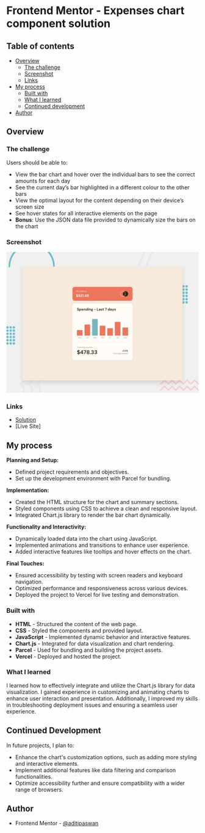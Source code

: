 # Frontend Mentor - Expenses chart component solution

## Table of contents

- [Overview](#overview)
  - [The challenge](#the-challenge)
  - [Screenshot](#screenshot)
  - [Links](#links)
- [My process](#my-process)
  - [Built with](#built-with)
  - [What I learned](#what-i-learned)
  - [Continued development](#continued-development)
- [Author](#author)

## Overview

### The challenge

Users should be able to:

- View the bar chart and hover over the individual bars to see the correct amounts for each day
- See the current day’s bar highlighted in a different colour to the other bars
- View the optimal layout for the content depending on their device’s screen size
- See hover states for all interactive elements on the page
- **Bonus**: Use the JSON data file provided to dynamically size the bars on the chart

### Screenshot

![](./design/desktop-preview.jpg)

### Links

- [Solution](https://github.com/aditipaswan/Frontend-Mentor-Expenses-chart-component.git)
- [Live Site]

## My process

**Planning and Setup:**

- Defined project requirements and objectives.
- Set up the development environment with Parcel for bundling.

**Implementation:**

- Created the HTML structure for the chart and summary sections.
- Styled components using CSS to achieve a clean and responsive layout.
- Integrated Chart.js library to render the bar chart dynamically.

**Functionality and Interactivity:**

- Dynamically loaded data into the chart using JavaScript.
- Implemented animations and transitions to enhance user experience.
- Added interactive features like tooltips and hover effects on the chart.

**Final Touches:**

- Ensured accessibility by testing with screen readers and keyboard navigation.
- Optimized performance and responsiveness across various devices.
- Deployed the project to Vercel for live testing and demonstration.

### Built with

- **HTML** - Structured the content of the web page.
- **CSS** - Styled the components and provided layout.
- **JavaScript** - Implemented dynamic behavior and interactive features.
- **Chart.js** - Integrated for data visualization and chart rendering.
- **Parcel** - Used for bundling and building the project assets.
- **Vercel** - Deployed and hosted the project.

### What I learned

I learned how to effectively integrate and utilize the Chart.js library for data visualization. I gained experience in customizing and animating charts to enhance user interaction and presentation. Additionally, I improved my skills in troubleshooting deployment issues and ensuring a seamless user experience.

## Continued Development

In future projects, I plan to:

- Enhance the chart's customization options, such as adding more styling and interactive elements.
- Implement additional features like data filtering and comparison functionalities.
- Optimize accessibility further and ensure compatibility with a wider range of browsers.

## Author

- Frontend Mentor - [@aditipaswan](https://www.frontendmentor.io/profile/aditipaswan)
